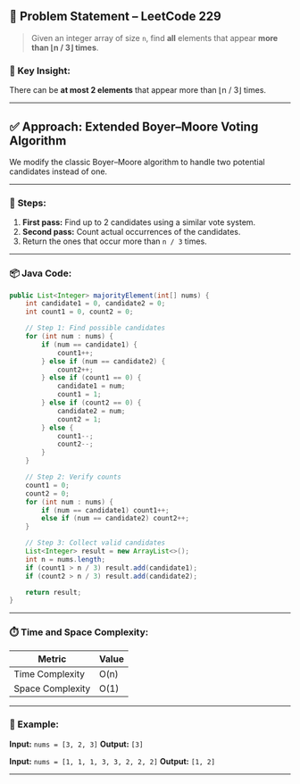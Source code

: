 
## 📝 **Problem Statement – LeetCode 229**

> Given an integer array of size `n`, find **all** elements that appear **more than ⌊n / 3⌋ times**.

### 🧠 Key Insight:

There can be **at most 2 elements** that appear more than ⌊n / 3⌋ times.

---

## ✅ **Approach: Extended Boyer–Moore Voting Algorithm**

We modify the classic Boyer–Moore algorithm to handle two potential candidates instead of one.

---

### 🔄 **Steps:**

1. **First pass:** Find up to 2 candidates using a similar vote system.
2. **Second pass:** Count actual occurrences of the candidates.
3. Return the ones that occur more than `n / 3` times.

---

### 📦 Java Code:

```java
public List<Integer> majorityElement(int[] nums) {
    int candidate1 = 0, candidate2 = 0;
    int count1 = 0, count2 = 0;

    // Step 1: Find possible candidates
    for (int num : nums) {
        if (num == candidate1) {
            count1++;
        } else if (num == candidate2) {
            count2++;
        } else if (count1 == 0) {
            candidate1 = num;
            count1 = 1;
        } else if (count2 == 0) {
            candidate2 = num;
            count2 = 1;
        } else {
            count1--;
            count2--;
        }
    }

    // Step 2: Verify counts
    count1 = 0;
    count2 = 0;
    for (int num : nums) {
        if (num == candidate1) count1++;
        else if (num == candidate2) count2++;
    }

    // Step 3: Collect valid candidates
    List<Integer> result = new ArrayList<>();
    int n = nums.length;
    if (count1 > n / 3) result.add(candidate1);
    if (count2 > n / 3) result.add(candidate2);

    return result;
}
```

---

### ⏱️ Time and Space Complexity:

| Metric           | Value |
| ---------------- | ----- |
| Time Complexity  | O(n)  |
| Space Complexity | O(1)  |

---

### 📌 Example:

**Input:**
`nums = [3, 2, 3]`
**Output:**
`[3]`

**Input:**
`nums = [1, 1, 1, 3, 3, 2, 2, 2]`
**Output:**
`[1, 2]`

---


